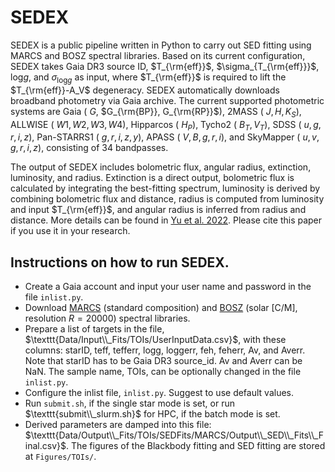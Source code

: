 # SEDEX
SEDEX is a public pipeline written in Python to carry out SED fitting using MARCS and BOSZ spectral libraries. Based on its current configuration, SEDEX takes Gaia DR3 source ID,  $T_{\rm{eff}}$, $\sigma_{T_{\rm{eff}}}$, $\textrm{log}g$, and $\sigma_{\textrm{log}g}$ as input, where $T_{\rm{eff}}$ is required to lift the $T_{\rm{eff}}-A_V$ degeneracy. SEDEX automatically downloads broadband photometry via Gaia archive. The current supported photometric systems are Gaia ( $G$, $G_{\rm{BP}}, G_{\rm{RP}}$), 2MASS ( $J, H, K_S$), ALLWISE ( $W1, W2, W3, W4$), Hipparcos ( $H_{P}$), Tycho2 ( $B_T, V_T$), SDSS ( $u, g, r, i, z$), Pan-STARRS1 ( $g, r, i, z, y$), APASS ( $V, B, g, r, i$), and SkyMapper ( $u, v, g, r, i, z$), consisting of 34 bandpasses.

The output of SEDEX includes bolometric flux, angular radius, extinction, luminosity, and radius. Extinction is a direct output, bolometric flux
is calculated by integrating the best-fitting spectrum, luminosity is derived by combining bolometric flux and distance, radius is computed from luminosity and input $T_{\rm{eff}}$, and angular radius is inferred from radius and distance. More details can be found in [Yu et al. 2022](https://ui.adsabs.harvard.edu/abs/2022arXiv220600046Y/abstract). Please cite this paper if you use it in your research.

## Instructions on how to run SEDEX.
- Create a Gaia account and input your user name and password in the file $\texttt{inlist.py}$. 
- Download [MARCS](https://marcs.astro.uu.se/) (standard composition) and [BOSZ](https://archive.stsci.edu/hlsp/bosz/search.php) (solar [C/M], resolution $R=20000$)  spectral libraries.
- Prepare a list of targets in the file, $\texttt{Data/Input\\_Fits/TOIs/UserInputData.csv}$, with these columns: starID, teff, tefferr, logg, loggerr, feh, feherr, Av, and Averr. Note that starID has to be Gaia DR3 source_id. Av and Averr can be NaN. The sample name, TOIs, can be optionally changed in the file $\texttt{inlist.py}$.
- Configure the inlist file, $\texttt{inlist.py}$. Suggest to use default values.
- Run $\texttt{submit.sh}$, if the single star mode is set, or run $\texttt{submit\\_slurm.sh}$ for HPC, if the batch mode is set.
- Derived parameters are damped into this file:
	$\texttt{Data/Output\\_Fits/TOIs/SEDFits/MARCS/Output\\_SED\\_Fits\\_Final.csv}$.
 The figures of the Blackbody fitting and SED fitting are stored at $\texttt{Figures/TOIs/}$.
